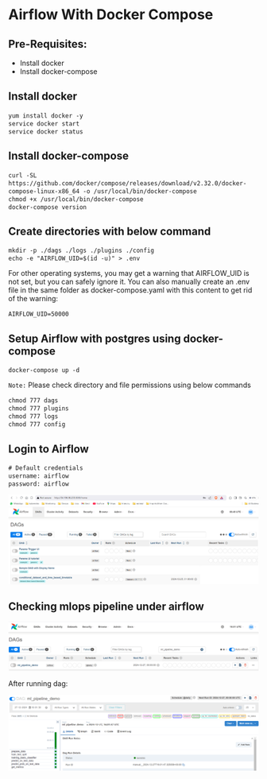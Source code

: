 # Airflow With Docker Compose

## Pre-Requisites:
- Install docker
- Install docker-compose

## Install docker 

```shell
yum install docker -y
service docker start
service docker status
```

## Install docker-compose

```shell
curl -SL https://github.com/docker/compose/releases/download/v2.32.0/docker-compose-linux-x86_64 -o /usr/local/bin/docker-compose
chmod +x /usr/local/bin/docker-compose
docker-compose version
```

## Create directories with below command

```shell
mkdir -p ./dags ./logs ./plugins ./config
echo -e "AIRFLOW_UID=$(id -u)" > .env
```

For other operating systems, you may get a warning that AIRFLOW_UID is not set, but you can safely ignore it. You can also manually create an .env file in the same folder as docker-compose.yaml with this content to get rid of the warning:

```shell
AIRFLOW_UID=50000
```

## Setup Airflow with postgres using docker-compose

```shell
docker-compose up -d
```

```Note:``` Please check directory and file permissions using below commands

```shell
chmod 777 dags
chmod 777 plugins
chmod 777 logs
chmod 777 config
```

## Login to Airflow

```shell
# Default credentials
username: airflow
password: airflow
```

![Airflow Login Page](../images/airflow_login.png)

## Checking mlops pipeline under airflow

![MLOPS pipeline Demo](../images/ml_pipeline_demo.png)

After running dag:

![MLOPS pipeline Demo RUN](../images/ml_pipeline_demo_run.png)